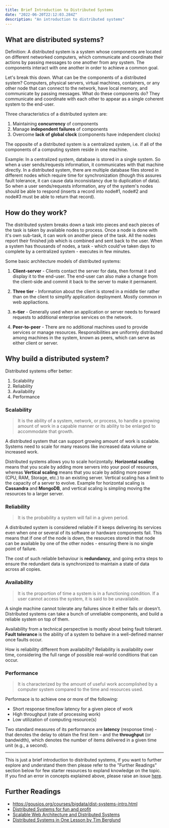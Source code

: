 ```yaml
---
title: Brief Introduction to Distributed Systems
date: "2022-06-20T22:12:03.284Z"
description: "An introduction to distributed systems"
---
```


## What are distributed systems?

Definition:
A distributed system is a system whose components are located on different networked computers, which communicate and coordinate their actions by passing messages to one another from any system. The components interact with one another in order to achieve a common goal. 

Let's break this down. What can be the components of a distributed system? Computers, physical servers, virtual machines, containers, or any other node that can connect to the network, have local memory, and communicate by passing messages. 
What do these components do? They communicate and coordinate with each other to appear as a single coherent system to the end-user. 

<!-- These machines have a shared state, operate concurrently and can fail independently without affecting the whole system’s uptime. -->

Three characteristics of a distributed system are:
1. Maintaining **concurrency** of components 
2. Manage **independent failures** of components
3. Overcome **lack of global clock** (components have independent clocks)

The opposite of a distributed system is a centralized system, i.e. if all of the components of a computing system reside in one machine.

Example: In a centralized system, database is stored in a single system. So when a user sends/requests information, it communicates with that machine directly. In a distributed system, there are multiple database files stored in different nodes which require time for synchronization (though this assures fault tolerance, it can cause data inconsistancy due to duplication of data). So when a user sends/requests information, any of the system's nodes should be able to respond (inserts a record into node#1, node#2 and node#3 must be able to return that record).
<!-- a database can be homogenous (where each system shares a data model) or heterogenous (where databases make it possible to have multiple data models). -->

## How do they work?

The distributed system breaks down a task into pieces and each pieces of the task is taken by available nodes to process. Once a node is done with it's own sub-task, it can work on another piece of the task. All the nodes report their finished job which is combined and sent back to the user. When a system has thousands of nodes, a task - which could've taken days to complete by a centralized system - executes in few minutes.  

Some basic architecture models of distributed systems:

1. **Client-server** -  Clients contact the server for data, then format it and display it to the end-user. The end-user can also make a change from the client-side and commit it back to the server to make it permanent.

2. **Three tier** - Information about the client is stored in a middle tier rather than on the client to simplify application deployment. Mostly common in web appliactions.

3. **n-tier** - Generally used when an application or server needs to forward requests to additional enterprise services on the network.

4. **Peer-to-peer** - There are no additional machines used to provide services or manage resources. Responsibilities are uniformly distributed among machines in the system, known as peers, which can serve as either client or server.

<!-- Add an image -->

## Why build a distributed system?

Distributed systems offer better:
1. Scalability
2. Reliability
3. Availability
4. Performance

<!-- ## Key Characteristics  -->

### Scalability

> It is the ability of a system, network, or process, to handle a growing amount of work in a capable manner or its ability to be enlarged to accommodate that growth.

A distributed system that can support growing amount of work is scalable. Systems need to scale for many reasons like increased data volume or increased work. 

Distributed systems allows you to scale horizontally. **Horizontal scaling** means that you scale by adding more servers into your pool of resources, whereas **Vertical scaling** means that you scale by adding more power (CPU, RAM, Storage, etc.) to an existing server. Vertical scaling has a limit to the capacity of a server to evolve. Example for horizontal scaling is **Cassandra** and **MongoDB**, and vertical scaling is simpling moving the resources to a larger server.

###  Reliability

> It is the probability a system will fail in a given period.

A distributed system is considered reliable if it keeps delivering its services even when one or several of its software or hardware components fail. This means that if one of the node is down, the resources stored in that node can be available by one of the other nodes - ensuring there is no single point of failure. 

The cost of such reliable behaviour is **redundancy**, and going extra steps to ensure the redundant data is synchronized to maintain a state of data across all copies. 

### Availability

> It is the proportion of time a system is in a functioning condition. If a user cannot access the system, it is said to be unavailable. 
  

A single machine cannot tolerate any failures since it either fails or doesn't. Distributed systems can take a bunch of unreliable components, and build a reliable system on top of them.

Availability from a technical perspective is mostly about being fault tolerant. **Fault tolerance** is the ability of a system to behave in a well-defined manner once faults occur.

How is reliability different from availability?
Reliability is availability over time, considering the full range of possible real-world conditions that can occur.


### Performance

> It is characterized by the amount of useful work accomplished by a computer system compared to the time and resources used.

Performace is to achieve one or more of the following:
- Short response time/low latency for a given piece of work
- High throughput (rate of processing work)
- Low utilization of computing resource(s)

Two standard measures of its performance are **latency** (response time) - that denotes the delay to obtain the first item - and the **throughput** (or bandwidth), which denotes the number of items delivered in a given time unit (e.g., a second). 

<!-- ### Serviceability or Manageability -->


<!-- ## Challenges of distributed systems -->


<!-- 
## Storage
CAP and stuff

## Computation

## Messaging
-->

---
This is just a brief introduction to distributed systems, if you want to further explore and understand them then please refer to the "Further Readings" section below for few starter resources to expland knowledge on the topic. If you find an error in concepts explained above, please raise an issue [here](https://github.com/VallariAg/Blog/issues/new).

## Further Readings

- https://gousios.org/courses/bigdata/dist-systems-intro.html
- [Distributed Systems for fun and profit](http://book.mixu.net/distsys/single-page.html) 
- [Scalable Web Architecture and Distributed Systems](http://www.aosabook.org/en/distsys.html) 
- [Distributed Systems in One Lesson by Tim Berglund](https://www.youtube.com/watch?v=Y6Ev8GIlbxc) 
